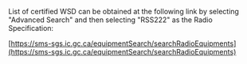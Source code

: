 List of certified WSD can be obtained at the following link by selecting "Advanced Search" and then selecting "RSS222" as the Radio Specification:

[https://sms-sgs.ic.gc.ca/equipmentSearch/searchRadioEquipments](https://sms-sgs.ic.gc.ca/equipmentSearch/searchRadioEquipments)



